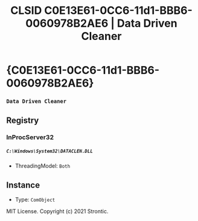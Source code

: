 ﻿---
title: "CLSID C0E13E61-0CC6-11d1-BBB6-0060978B2AE6 | Data Driven Cleaner"
excerpt: What is COM-Object CLSID C0E13E61-0CC6-11d1-BBB6-0060978B2AE6?
---

# {C0E13E61-0CC6-11d1-BBB6-0060978B2AE6}

### `Data Driven Cleaner`

## Registry


### InProcServer32

##### `C:\Windows\System32\DATACLEN.DLL`
* ThreadingModel: `Both`

## Instance

* Type: `ComObject`

MIT License. Copyright (c) 2021 Strontic.


